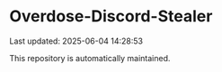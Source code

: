 # Overdose-Discord-Stealer

Last updated: 2025-06-04 14:28:53

This repository is automatically maintained.
